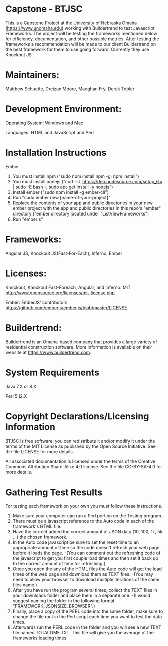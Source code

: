 # Capstone - BTJSC
This is a Capstone Project at the University of Nebraska Omaha (https://www.unomaha.edu) working with Buildertrend to test Javascript Frameworks.
The project will be testing the frameworks mentioned below for efficiency, documentation, and other possible metrics.
After testing the frameworks a recommendation will be made to our client Buildertrend on the best framework for them to use going forward. Currently they use Knockout JS.

# Maintainers: 
Matthew Schuette, Dreizan Moore, Maeghan Fry, Derek Tobler

# Development Environment:
Operating System: Windows and Mac

Languages: HTML and JavaScript and Perl

# Installation Instructions
Ember
1. You must install npm ("sudo npm install npm -g; npm install")
2. You must install nodejs ("curl -sL https://deb.nodesource.com/setup_6.x | sudo -E bash -; sudo apt-get install -y nodejs")
3. Install ember ("sudo npm install -g ember-cli")
4. Run "sudo ember new [name-of-your-project]"
5. Replace the contents of your app and public directories in your new ember project with the app and public directories in this repo's "ember" directory ("ember directory located under "ListViewFrameworks")
6. Run "ember s"

# Frameworks:
Angular JS, Knockout JS(Fast-For-Each), Inferno, Ember

# Licenses:
Knockout, Knockout Fast-Foreach, Angular, and Inferno: MIT http://www.opensource.org/licenses/mit-license.php

Ember: EmberJS' contributors https://github.com/emberjs/ember.js/blob/master/LICENSE

# Buildertrend:
Buildertrend is an Omaha-based company that provides a large variety of residential construction software. More information is available on their website at https://www.buildertrend.com.

# System Requirements
Java 7.X or 8.X

Perl 5.12.X

# Copyright Declarations/Licensing Information
BTJSC is free software: you can redistribute it and/or modify it under the terms of the MIT License as published by the Open Source Initiative. See the file LICENSE for more details.

All associated documentation is licensed under the terms of the Creative Commons Attribution Share-Alike 4.0 license. See the file CC-BY-SA-4.0 for more details.

# Gathering Test Results
For testing each framework on your own you must follow these instructions. 
1. Make sure your computer can run a Perl portion on the Testing program.
2. There must be a javascript reference to the Auto code in each of the framework's HTML file.
3. Have the correct added the correct amount of JSON data (10, 100, 1k, 5k ...) the chosen framework.
4. In the Auto code javascript be sure to set the reset time to an appropriate amount of time so the code doesn't refresh your web page before it loads the page.
  -(You can comment out the refreshing code of the javascript to get you first couple load times and then set it back up to the correct amount of time for refreshing.)
5. Once you open the any of the HTML files the Auto code will get the load times of the web page and download them as TEXT files.
  -(You may need to allow your browser to download multiple iterations of the same files name.)
6. After you have run the program several times, collect the TEXT files in your downloads folder and place them in a separate one. 
  -(I would suggest naming the folder in the following format "FRAMEWORK_JSONSIZE_BROWSER".)
7. Finally, place a copy of the PERL code into the same folder, make sure to change the file rout in the Perl script each time you want to test the data times.
8. Afterwards run the PERL code in the folder and you will see a new TEXT file named TOTALTIME.TXT. This file will give you the average of the frameworks loading times.

